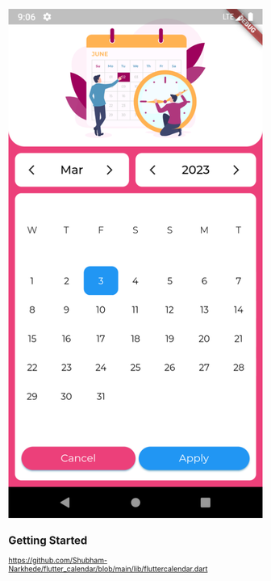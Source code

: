 ![Alt Text](https://github.com/Shubham-Narkhede/flutter_calendar/blob/main/Screenshot_1677814585.png)

## Getting Started
https://github.com/Shubham-Narkhede/flutter_calendar/blob/main/lib/fluttercalendar.dart
